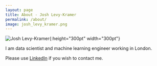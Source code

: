 ```yaml
---
layout: page
title: About - Josh Levy-Kramer
permalink: /about/
image: josh_levy_kramer.png
---
```


![Josh Levy-Kramer](https://raw.githubusercontent.com/joshlk/robotchinwag.com/master/static/img/josh_levy_kramer.png  "Josh Levy-Kramer"){:height="300pt" width="300pt"}

I am data scientist and machine learning engineer working in London.

Please use [LinkedIn](https://www.linkedin.com/in/joshlevykramer) if you wish to contact me.
